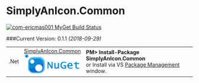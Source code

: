 # SimplyAnIcon.Common
[![com-ericmas001 MyGet Build Status](https://www.myget.org/BuildSource/Badge/com-ericmas001?identifier=2c671af4-74ce-4836-92c3-8c4985192ee2)](https://www.myget.org/)

###Current Version: 0.1.1 *(2018-09-29)*

<table align="center" width="100%">
    <tbody>
        <tr>
            <td rowspan>.Net</td>
            <td align="center">
            <a href="https://www.nuget.org/packages/SimplyAnIcon.Common/" target="_blank">
            SimplyAnIcon.Common <br />
            <img src="https://github.com/SimplyAnIcon/Common/raw/master/Resources/nuget.png" alt="NuGet" width=150 />
            </a>
            </td>
            <td align="left">
                <div class="nuget-badge">
                    <b>PM&gt; Install-Package SimplyAnIcon.Common</b> <br />
                    or Install via VS <a href="https://docs.nuget.org/consume/package-manager-dialog" target="_blank">Package Management</a> window.
                </div>
            </td>
        </tr>
    </tbody>
</table>

